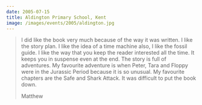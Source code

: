 ```yaml
---
date: 2005-07-15
title: Aldington Primary School, Kent
image: /images/events/2005/aldington.jpg
---
```


> I did like the book very much because of the way it was written. I like the story plan. I like the idea of a time machine also, I like the fossil guide. I like the way that you keep the reader interested all the time. It keeps you in suspense even at the end. The story is full of adventures. My favourite adventure is when Peter, Tara and Floppy were in the Jurassic Period because it is so unusual. My favourite chapters are the Safe and Shark Attack. It was difficult to put the book down.
> 
> <footer>Matthew</footer>

